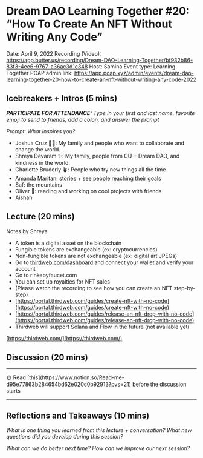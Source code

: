 # Dream DAO Learning Together #20: “How To Create An NFT Without Writing Any Code”

Date: April 9, 2022
Recording (Video): https://app.butter.us/recording/Dream-DAO-Learning-Together/bf932b86-83f3-4ee6-9767-a36ac3d1c348
Host: Samina
Event type: Learning Together
POAP admin link: https://app.poap.xyz/admin/events/dream-dao-learning-together-20-how-to-create-an-nft-without-writing-any-code-2022

## Icebreakers + Intros (5 mins)

***PARTICIPATE FOR ATTENDANCE:** Type in your first and last name, favorite emoji to send to friends, add a colon, and answer the prompt*

*Prompt: What inspires you?*

- Joshua Cruz ✌🏻: My family and people who want to collaborate and change the world.
- Shreya Devaram ✨: My family, people from CU + Dream DAO, and kindness in the world.
- Charlotte Bruderly 🪴: People who try new things all the time
- Amanda Maritan: stories + see people reaching their goals
- Saf: the mountains
- Oliver 🌃: reading and working on cool projects with friends
- Aishah

## Lecture (20 mins)

Notes by Shreya

- A token is a digital asset on the blockchain
- Fungible tokens are exchangeable (ex: cryptocurrencies)
- Non-fungible tokens are not exchangeable (ex: digital art JPEGs)
- Go to [thirdweb.com/dashboard](http://thirdweb.com/dashboard) and connect your wallet and verify your account
- Go to rinkebyfaucet.com
- You can set up royalties for NFT sales
- (Please watch the recording to see how you can create an NFT step-by-step)
- [https://portal.thirdweb.com/guides/create-nft-with-no-code](https://portal.thirdweb.com/guides/create-nft-with-no-code)
- [https://portal.thirdweb.com/guides/release-an-nft-drop-with-no-code](https://portal.thirdweb.com/guides/release-an-nft-drop-with-no-code)
- Thirdweb will support Solana and Flow in the future (not available yet)

[https://thirdweb.com/](https://thirdweb.com/) 

## Discussion (20 mins)

---

<aside>
🌞 Read [this](https://www.notion.so/Read-me-d95e77863b284654bd62e020c0b92913?pvs=21) before the discussion starts

</aside>

---

## Reflections and Takeaways (10 mins)

*What is one thing you learned from this lecture + conversation? What new questions did you develop during this session?*

*What can we do better next time? How can we improve our next session?*